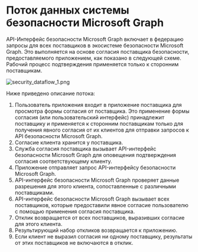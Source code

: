 # <a name="microsoft-graph-security-data-flow"></a>Поток данных системы безопасности Microsoft Graph

API-Интерфейс безопасности Microsoft Graph включает в федерацию запросы для всех поставщиков в экосистеме безопасности Microsoft Graph. Это выполняется на основе согласия поставщика безопасности, предоставляемого приложением, как показано в следующей схеме. Рабочий процесс подтверждения применяется только к сторонним поставщикам.

![security_dataflow_1.png](./images/security_dataflow_1.png)

Ниже приведено описание потока:

1. Пользователь приложения входит в приложение поставщика для просмотра формы согласия от поставщика. Это применение формы согласия (или пользовательский интерфейс) принадлежит поставщику и применяется к сторонним поставщикам только для получения явного согласия от их клиентов для отправки запросов к API безопасности Microsoft Graph.
2. Согласие клиента хранится у поставщика.
3. Служба согласия поставщика вызывает API-интерфейс безопасности Microsoft Graph для оповещения подтверждения согласия соответствующему клиенту.
4. Приложение отправляет запрос API-интерфейсу безопасности Microsoft Graph.
5. API-интерфейс безопасности Microsoft Graph проверяет данные разрешения для этого клиента, сопоставленные с различными поставщиками.
6. API-интерфейс безопасности Microsoft Graph вызывает всех поставщиков, которые предоставили явное согласие пользователю с помощью применения согласия поставщика.
7. Отклик возвращается от всех поставщиков, выразивших согласие для этого клиента.
8. Результирующий набор откликов возвращается к приложению.
9. Если клиент не выразил согласия ни одному поставщику, результаты от этих поставщиков не включаются в отклик.
